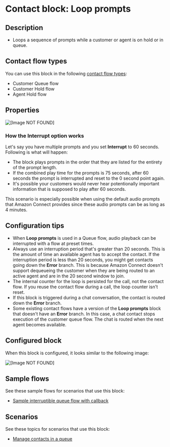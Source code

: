 # Contact block: Loop prompts<a name="loop-prompts"></a>

## Description<a name="loop-prompts-description"></a>
+ Loops a sequence of prompts while a customer or agent is on hold or in queue\.

## Contact flow types<a name="loop-prompts-types"></a>

You can use this block in the following [contact flow types](create-contact-flow.md#contact-flow-types):
+ Customer Queue flow
+ Customer Hold flow
+ Agent Hold flow

## Properties<a name="loop-prompts-properties"></a>

![\[Image NOT FOUND\]](http://docs.aws.amazon.com/connect/latest/adminguide/images/loop-prompts-properties.png)

### How the Interrupt option works<a name="loop-prompts-properties-interrupt"></a>

Let's say you have multiple prompts and you set **Interrupt** to 60 seconds\. Following is what will happen: 
+ The block plays prompts in the order that they are listed for the entirety of the prompt length\.
+ If the combined play time for the prompts is 75 seconds, after 60 seconds the prompt is interrupted and reset to the 0 second point again\. 
+ It's possible your customers would never hear potentionally important information that is supposed to play after 60 seconds\. 

This scenario is especially possible when using the default audio prompts that Amazon Connect provides since these audio prompts can be as long as 4 minutes\. 

## Configuration tips<a name="loop-prompts-tips"></a>
+ When **Loop prompts** is used in a Queue flow, audio playback can be interrupted with a flow at preset times\.
+ Always use an interruption period that's greater than 20 seconds\. This is the amount of time an available agent has to accept the contact\. If the interruption period is less than 20 seconds, you might get contacts going down the **Error** branch\. This is because Amazon Connect doesn't support dequeueing the customer when they are being routed to an active agent and are in the 20 second window to join\.
+ The internal counter for the loop is persisted for the call, not the contact flow\. If you reuse the contact flow during a call, the loop counter isn't reset\.
+ If this block is triggered during a chat conversation, the contact is routed down the **Error** branch\. 
+ Some existing contact flows have a version of the **Loop prompts** block that doesn't have an **Error** branch\. In this case, a chat contact stops execution of the customer queue flow\. The chat is routed when the next agent becomes available\.

## Configured block<a name="loop-prompts-configured"></a>

When this block is configured, it looks similar to the following image:

![\[Image NOT FOUND\]](http://docs.aws.amazon.com/connect/latest/adminguide/images/loop-prompts-configured.png)

## Sample flows<a name="loop-prompts-samples"></a>

See these sample flows for scenarios that use this block:
+ [Sample interruptible queue flow with callback](sample-interruptible-queue.md)

## Scenarios<a name="loop-prompts-scenarios"></a>

See these topics for scenarios that use this block:
+ [Manage contacts in a queue](queue-to-queue-transfer.md)